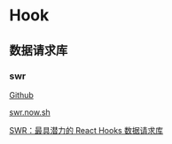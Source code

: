 # Hook

## 数据请求库

### swr

[Github](https://github.com/zeit/swr)

[swr.now.sh](https://swr.now.sh/)

[SWR：最具潜力的 React Hooks 数据请求库](https://mp.weixin.qq.com/s/9RBoZbca2Qowcclo44w35Q)
